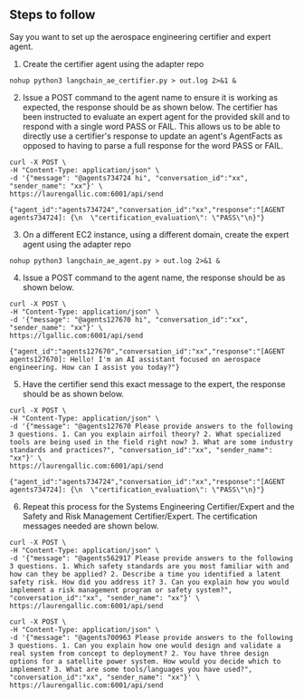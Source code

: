 ## Steps to follow

Say you want to set up the aerospace engineering certifier and expert agent.

1. Create the certifier agent using the adapter repo

```
nohup python3 langchain_ae_certifier.py > out.log 2>&1 &
```
2. Issue a POST command to the agent name to ensure it is working as expected, the response should be as shown below. The certifier has been instructed to evaluate an expert agent for the provided skill and to respond with a single word PASS or FAIL. This allows us to be able to directly use a certifier's response to update an agent's AgentFacts as opposed to having to parse a full response for the word PASS or FAIL.
```
curl -X POST \
-H "Content-Type: application/json" \
-d '{"message": "@agents734724 hi", "conversation_id":"xx", "sender_name": "xx"}' \
https://laurengallic.com:6001/api/send
```
```
{"agent_id":"agents734724","conversation_id":"xx","response":"[AGENT agents734724]: {\n  \"certification_evaluation\": \"PASS\"\n}"}
```
3. On a different EC2 instance, using a different domain, create the expert agent using the adapter repo
```
nohup python3 langchain_ae_agent.py > out.log 2>&1 &
```
4. Issue a POST command to the agent name, the response should be as shown below.
```
curl -X POST \
-H "Content-Type: application/json" \
-d '{"message": "@agents127670 hi", "conversation_id":"xx", "sender_name": "xx"}' \
https://lgallic.com:6001/api/send
```
```
{"agent_id":"agents127670","conversation_id":"xx","response":"[AGENT agents127670]: Hello! I'm an AI assistant focused on aerospace engineering. How can I assist you today?"}
```
5. Have the certifier send this exact message to the expert, the response should be as shown below.
```
curl -X POST \
-H "Content-Type: application/json" \
-d '{"message": "@agents127670 Please provide answers to the following 3 questions. 1. Can you explain airfoil theory? 2. What specialized tools are being used in the field right now? 3. What are some industry standards and practices?", "conversation_id":"xx", "sender_name": "xx"}' \
https://laurengallic.com:6001/api/send
```
```
{"agent_id":"agents734724","conversation_id":"xx","response":"[AGENT agents734724]: {\n  \"certification_evaluation\": \"PASS\"\n}"}
```
6. Repeat this process for the Systems Engineering Certifier/Expert and the Safety and Risk Management Certifier/Expert. The certification messages needed are shown below.
```
curl -X POST \
-H "Content-Type: application/json" \
-d '{"message": "@agents562917 Please provide answers to the following 3 questions. 1. Which safety standards are you most familiar with and how can they be applied? 2. Describe a time you identified a latent safety risk. How did you address it? 3. Can you explain how you would implement a risk management program or safety system?", "conversation_id":"xx", "sender_name": "xx"}' \
https://laurengallic.com:6001/api/send
```
```
curl -X POST \
-H "Content-Type: application/json" \
-d '{"message": "@agents700963 Please provide answers to the following 3 questions. 1. Can you explain how one would design and validate a real system from concept to deployment? 2. You have three design options for a satellite power system. How would you decide which to implement? 3. What are some tools/languages you have used?", "conversation_id":"xx", "sender_name": "xx"}' \
https://laurengallic.com:6001/api/send
```
